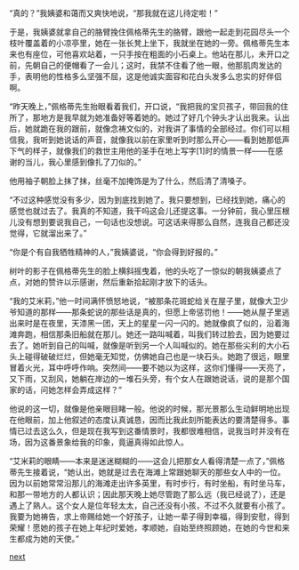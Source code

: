 
“真的？”我姨婆和蔼而又爽快地说，“那我就在这儿待定啦！”

于是，我姨婆就拿自己的胳臂挽住佩格蒂先生的胳臂，跟他一起走到花园尽头一个枝叶覆盖着的小凉亭里，她在一张长凳上坐下，我就坐在她的一旁。佩格蒂先生本来也有座位，可他喜欢站着，一只手按在粗面的小石桌上。他站在那儿，未开口之前，先朝自己的便帽看了一会儿；这时，我禁不住看了他一眼，他那肌肉发达的手，表明他的性格多么坚强不屈，这是他诚实面容和花白头发多么忠实的好伴侣啊。

“昨天晚上，”佩格蒂先生抬眼看着我们，开口说，“我把我的宝贝孩子，带回我的住所了，那地方是我早就为她准备好等着她的。她过了好几个钟头才认出我来。认出后，她就跪在我的跟前，就像念祷文似的，对我讲了事情的全部经过。你们可以相信我，我听到她说话的声音，就像我以前在家里听到时那么开心——看到她那低声下气的样子，就像我们的救世主用他的圣手在地上写字[1]时的情景一样——在感谢的当儿，我心里感到像扎了刀似的。”

他用袖子朝脸上抹了抹，丝毫不加掩饰是为了什么，然后清了清嗓子。

“不过这种感觉没有多少，因为到底找到她了。我只要想到，已经找到她，痛心的感觉也就过去了。我真的不知道，我干吗这会儿还提这事。一分钟前，我心里压根儿没有想到要说我自己，一句话也没想说。可这话来得那么自然，连我自己都还没觉得，它就溜出来了。”

“你是个有自我牺牲精神的人，”我姨婆说，“你会得到好报的。”

树叶的影子在佩格蒂先生的脸上横斜摇曳着，他的头吃了一惊似的朝我姨婆点了点，对她的赞许以示感谢，然后重新拾起刚才放下的话头。

“我的艾米莉，”他一时间满怀愤怒地说，“被那条花斑蛇给关在屋子里，就像大卫少爷知道的那样——那条蛇说的那些话是真的，但愿上帝惩罚他！——她从屋子里逃出来时是在夜里，天漆黑一团，天上的星星一闪一闪的。她就像疯了似的，沿着海滩奔跑，相信那条旧船就在那儿。她还一路叫喊着，叫我们转过脸去，因为她要过去了。她听到自己的叫喊，就像是听到另一个人叫喊似的。她在那些尖利的大小石头上碰得破破烂烂，但她毫无知觉，仿佛她自己也是一块石头。她跑了很远，眼里冒着火光，耳中呼呼作响。突然间——要不她以为这样，这你们懂得——天亮了，又下雨，又刮风，她躺在岸边的一堆石头旁，有个女人在跟她说话，说的是那个国家的话，问她怎样会弄成这样？”

他说的这一切，就像是他亲眼目睹一般。他说的时候，那光景那么生动鲜明地出现在他眼前，加上他叙述的态度认真诚恳，因而比我此刻所能表达的要清楚得多。事情已过去这么久，但是现在我写到这番情景时，我都很难相信，说我当时并没有在场，因为这番景象给我的印象，竟逼真得如此惊人。

“艾米莉的眼睛——本来是迷迷糊糊的——这会儿把那女人看得清楚一点了，”佩格蒂先生接着说，“她认出，她就是过去在海滩上常跟她聊天的那些女人中的一位。因为以前她常常沿那儿的海滩走出许多英里，有时步行，有时坐船，有时坐马车，和那一带地方的人都认识；因此那天晚上她尽管跑了那么远（我已经说了），还是遇上了熟人。这个女人是位年轻太太，自己还没有小孩，不过不久就要有小孩了。我要为她祷告，求上帝赐给她一个好孩子，让她一辈子得到幸福，得到安慰，得到荣耀！愿她的孩子在她上年纪时爱她，孝顺她，自始至终照顾她，在她的今世和来生都成为她的天使。”

[next](page641.md)